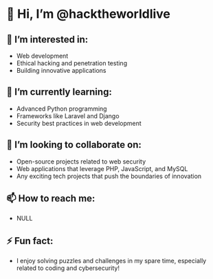# 👋 Hi, I’m @hacktheworldlive

## 👀 I’m interested in:
- Web development
- Ethical hacking and penetration testing
- Building innovative applications

## 🌱 I’m currently learning:
- Advanced Python programming
- Frameworks like Laravel and Django
- Security best practices in web development

## 💞️ I’m looking to collaborate on:
- Open-source projects related to web security
- Web applications that leverage PHP, JavaScript, and MySQL
- Any exciting tech projects that push the boundaries of innovation

## 📫 How to reach me:
- NULL

## ⚡ Fun fact:
- I enjoy solving puzzles and challenges in my spare time, especially related to coding and cybersecurity!

<!---
hacktheworldnow/hacktheworldlive is a ✨ special ✨ repository because its `README.md` (this file) appears on your GitHub profile.
You can click the Preview link to take a look at your changes.
--->
